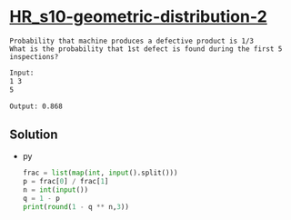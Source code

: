 # [HR_s10-geometric-distribution-2](https://www.hackerrank.com/challenges/s10-geometric-distribution-2)

```en
Probability that machine produces a defective product is 1/3
What is the probability that 1st defect is found during the first 5 inspections?
```

```txt
Input:
1 3
5

Output: 0.868
```

## Solution

* py

  ```py
  frac = list(map(int, input().split()))
  p = frac[0] / frac[1]
  n = int(input())
  q = 1 - p
  print(round(1 - q ** n,3))
  ```
